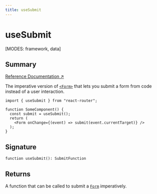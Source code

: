 ```yaml
---
title: useSubmit
---
```


# useSubmit

<!--
⚠️ ⚠️ IMPORTANT ⚠️ ⚠️ 

Thank you for helping improve our documentation!

This file is auto-generated from the JSDoc comments in the source
code, so please edit the JSDoc comments in the file below and this
file will be re-generated once those changes are merged.

https://github.com/remix-run/react-router/blob/main/packages/react-router/lib/dom/lib.tsx
-->

[MODES: framework, data]

## Summary

[Reference Documentation ↗](https://api.reactrouter.com/v7/functions/react_router.index.useSubmit.html)

The imperative version of [`<Form>`](../components/Form) that lets you submit a form
from code instead of a user interaction.

```tsx
import { useSubmit } from "react-router";

function SomeComponent() {
  const submit = useSubmit();
  return (
    <Form onChange={(event) => submit(event.currentTarget)} />
  );
}
```

## Signature

```tsx
function useSubmit(): SubmitFunction
```

## Returns

A function that can be called to submit a [`Form`](../components/Form) imperatively.

